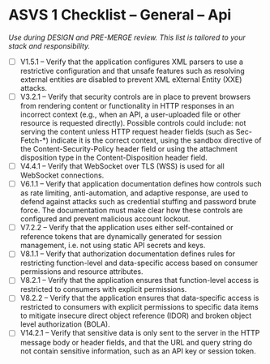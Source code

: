 # ASVS 1 Checklist – General – Api

_Use during DESIGN and PRE-MERGE review. This list is tailored to your stack and responsibility._

- [ ] V1.5.1 – Verify that the application configures XML parsers to use a restrictive configuration and that unsafe features such as resolving external entities are disabled to prevent XML eXternal Entity (XXE) attacks.
- [ ] V3.2.1 – Verify that security controls are in place to prevent browsers from rendering content or functionality in HTTP responses in an incorrect context (e.g., when an API, a user-uploaded file or other resource is requested directly). Possible controls could include: not serving the content unless HTTP request header fields (such as Sec-Fetch-\*) indicate it is the correct context, using the sandbox directive of the Content-Security-Policy header field or using the attachment disposition type in the Content-Disposition header field.
- [ ] V4.4.1 – Verify that WebSocket over TLS (WSS) is used for all WebSocket connections.
- [ ] V6.1.1 – Verify that application documentation defines how controls such as rate limiting, anti-automation, and adaptive response, are used to defend against attacks such as credential stuffing and password brute force. The documentation must make clear how these controls are configured and prevent malicious account lockout.
- [ ] V7.2.2 – Verify that the application uses either self-contained or reference tokens that are dynamically generated for session management, i.e. not using static API secrets and keys.
- [ ] V8.1.1 – Verify that authorization documentation defines rules for restricting function-level and data-specific access based on consumer permissions and resource attributes.
- [ ] V8.2.1 – Verify that the application ensures that function-level access is restricted to consumers with explicit permissions.
- [ ] V8.2.2 – Verify that the application ensures that data-specific access is restricted to consumers with explicit permissions to specific data items to mitigate insecure direct object reference (IDOR) and broken object level authorization (BOLA).
- [ ] V14.2.1 – Verify that sensitive data is only sent to the server in the HTTP message body or header fields, and that the URL and query string do not contain sensitive information, such as an API key or session token.
